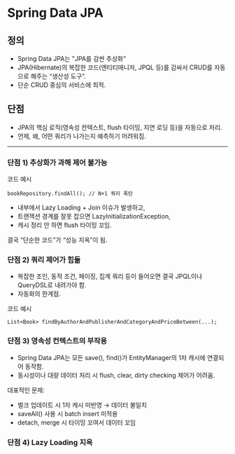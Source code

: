 # Spring Data JPA
## 정의
- Spring Data JPA는 "JPA를 감싼 추상화"
- JPA(Hibernate)의 복잡한 코드(엔티티매니저, JPQL 등)를 감싸서
CRUD를 자동으로 해주는 “생산성 도구”.
- 단순 CRUD 중심의 서비스에 최적.

## 단점
- JPA의 핵심 로직(영속성 컨텍스트, flush 타이밍, 지연 로딩 등)을 자동으로 처리.
- 언제, 왜, 어떤 쿼리가 나가는지 예측하기 어려워짐.

---

### 단점 1) 추상화가 과해 제어 불가능
코드 예시

```
bookRepository.findAll(); // N+1 쿼리 폭탄
```

- 내부에서 Lazy Loading + Join 이슈가 발생하고,
- 트랜잭션 경계를 잘못 잡으면 LazyInitializationException,
- 캐시 정리 안 하면 flush 타이밍 꼬임.

결국 “단순한 코드”가 “성능 지옥”이 됨.

### 단점 2) 쿼리 제어가 힘듦
- 복잡한 조인, 동적 조건, 페이징, 집계 쿼리 등이 들어오면 결국 JPQL이나 QueryDSL로 내려가야 함.
- 자동화의 한계점.

코드 예시
```
List<Book> findByAuthorAndPublisherAndCategoryAndPriceBetween(...);
```

### 단점 3) 영속성 컨텍스트의 부작용

- Spring Data JPA는 모든 save(), find()가 EntityManager의 1차 캐시에 연결되어 동작함.
- 동시성이나 대량 데이터 처리 시 flush, clear, dirty checking 제어가 어려움.

대표적인 문제:
- 벌크 업데이트 시 1차 캐시 미반영 → 데이터 불일치
- saveAll() 사용 시 batch insert 미적용
- detach, merge 시 타이밍 꼬여서 데이터 꼬임

### 단점 4) Lazy Loading 지옥
